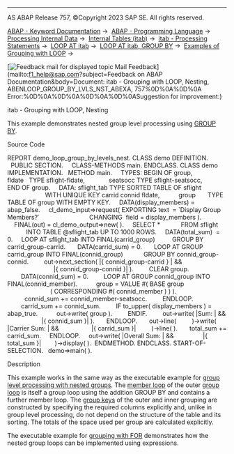   

* * *

AS ABAP Release 757, ©Copyright 2023 SAP SE. All rights reserved.

[ABAP - Keyword Documentation](javascript:call_link\('abenabap.htm'\)) →  [ABAP - Programming Language](javascript:call_link\('abenabap_reference.htm'\)) →  [Processing Internal Data](javascript:call_link\('abenabap_data_working.htm'\)) →  [Internal Tables (itab)](javascript:call_link\('abenitab.htm'\)) →  [itab - Processing Statements](javascript:call_link\('abentable_processing_statements.htm'\)) →  [LOOP AT itab](javascript:call_link\('abaploop_at_itab_variants.htm'\)) →  [LOOP AT itab, GROUP BY](javascript:call_link\('abaploop_at_itab_group_by.htm'\)) →  [Examples of Grouping with LOOP](javascript:call_link\('abenloop_group_by_abexas.htm'\)) → 

 [![](Mail.gif?object=Mail.gif&sap-language=EN "Feedback mail for displayed topic") Mail Feedback](mailto:f1_help@sap.com?subject=Feedback on ABAP Documentation&body=Document: itab - Grouping with LOOP, Nesting, ABENLOOP_GROUP_BY_LVLS_NST_ABEXA, 757%0D%0A%0D%0A
Error:%0D%0A%0D%0A%0D%0A%0D%0ASuggestion for improvement:)

itab - Grouping with LOOP, Nesting

This example demonstrates nested group level processing using [GROUP BY](javascript:call_link\('abaploop_at_itab_group_by.htm'\)).

Source Code   

REPORT demo\_loop\_group\_by\_levels\_nest.
CLASS demo DEFINITION.
  PUBLIC SECTION.
    CLASS-METHODS main.
ENDCLASS.
CLASS demo IMPLEMENTATION.
  METHOD main.
    TYPES: BEGIN OF group,
             fldate   TYPE sflight-fldate,
             seatsocc TYPE sflight-seatsocc,
           END OF group.
    DATA: sflight\_tab TYPE SORTED TABLE OF sflight
                      WITH UNIQUE KEY carrid connid fldate,
          group       TYPE TABLE OF group WITH EMPTY KEY.
    DATA(display\_members) = abap\_false.
    cl\_demo\_input=>request( EXPORTING text  = \`Display Group Members?\`
                            CHANGING  field = display\_members ).
    FINAL(out) = cl\_demo\_output=>new( ).
    SELECT \*
           FROM sflight
           INTO TABLE @sflight\_tab UP TO 1000 ROWS.
    DATA(total\_sum)  = 0.
    LOOP AT sflight\_tab INTO FINAL(carrid\_group)
         GROUP BY carrid\_group-carrid.
      DATA(carrid\_sum) = 0.
      LOOP AT GROUP carrid\_group INTO FINAL(connid\_group)
           GROUP BY connid\_group-connid.
        out->next\_section( |{ connid\_group-carrid } | &&
                           |{ connid\_group-connid }| ).
        CLEAR group.
        DATA(connid\_sum) = 0.
        LOOP AT GROUP connid\_group INTO FINAL(connid\_member).
          group = VALUE #( BASE group
                         ( CORRESPONDING #( connid\_member ) ) ).
          connid\_sum += connid\_member-seatsocc.
        ENDLOOP.
        carrid\_sum += connid\_sum.
        IF to\_upper( display\_members ) = abap\_true.
          out->write( group ).
        ENDIF.
        out->write( |Sum: | &&
                    |{ connid\_sum }| ).
      ENDLOOP.
      out->line(
        )->write( |Carrier Sum: | &&
                  |{ carrid\_sum }|
        )->line( ).
      total\_sum += carrid\_sum.
    ENDLOOP.
    out->write( |Overall Sum: | &&
                |{ total\_sum }|
       )->display( ).  ENDMETHOD.
ENDCLASS.
START-OF-SELECTION.
  demo=>main( ).

Description   

This example works in the same way as the executable example for [group level processing with nested groups](javascript:call_link\('abenint_table_sum_abexa.htm'\)). The [member loop](javascript:call_link\('abenmember_loop_glosry.htm'\) "Glossary Entry") of the outer [group loop](javascript:call_link\('abengroup_loop_glosry.htm'\) "Glossary Entry") is itself a group loop using the addition GROUP BY and contains a further member loop. The [group keys](javascript:call_link\('abengroup_key_glosry.htm'\) "Glossary Entry") of the outer and inner grouping are constructed by specifying the required columns explicitly and, unlike in group level processing, do not depend on the structure of the table and its sorting. The totals of the space used per group are calculated explicitly.

The executable example for [grouping with FOR](javascript:call_link\('abenfor_group_by_lvls_nst_abexa.htm'\)) demonstrates how the nested group loops can be implemented using expressions.